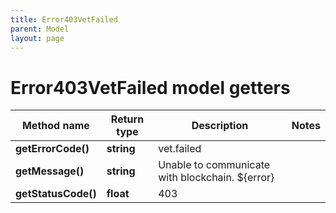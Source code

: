 ```yaml
---
title: Error403VetFailed
parent: Model
layout: page
---
```


# Error403VetFailed model getters

Method name | Return type | Description | Notes
------------ | ------------- | ------------- | -------------
**getErrorCode()** | **string** | vet.failed |
**getMessage()** | **string** | Unable to communicate with blockchain. ${error} |
**getStatusCode()** | **float** | 403 |

